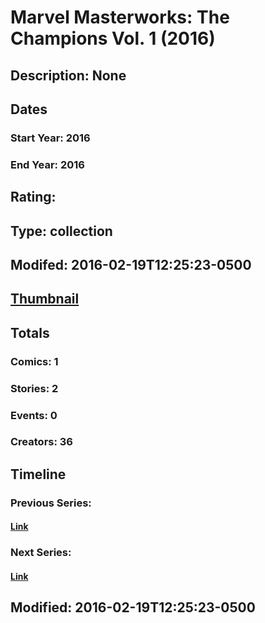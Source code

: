 # Marvel Masterworks: The Champions Vol. 1 (2016)
## Description: None
## Dates
### Start Year: 2016
### End Year: 2016
## Rating: 
## Type: collection
## Modifed: 2016-02-19T12:25:23-0500
## [Thumbnail](http://i.annihil.us/u/prod/marvel/i/mg/b/40/image_not_available.jpg)
## Totals
### Comics: 1
### Stories: 2
### Events: 0
### Creators: 36
## Timeline
### Previous Series: 
#### [Link]()
### Next Series: 
#### [Link]()
## Modified: 2016-02-19T12:25:23-0500